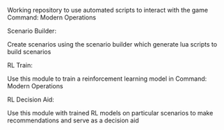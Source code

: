Working repository to use automated scripts to interact with the game Command: Modern Operations

Scenario Builder:

Create scenarios using the scenario builder which generate lua scripts to build scenarios

RL Train:

Use this module to train a reinforcement learning model in Command: Modern Operations

RL Decision Aid:

Use this module with trained RL models on particular scenarios to make recommendations and serve as a decision aid